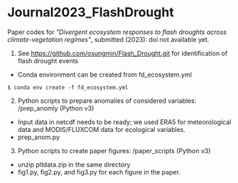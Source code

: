 # Journal2023_FlashDrought

Paper codes for *"Divergent ecosystem responses to flash droughts across climate-vegetation regimes"*, submitted (2023): doi not available yet.

1. See https://github.com/osungmin/Flash_Drought.git for identification of flash drought events

  - Conda environment can be created from fd_ecosystem.yml
```
$ conda env create -f fd_ecosystem.yml
```

2. Python scripts to prepare anomalies of considered variables: /prep_anomly (Python v3)
  - Input data in netcdf needs to be ready; we used ERA5 for meteorological data and MODIS/FLUXCOM data for ecological variables. 
  - prep_anom.py
  
3. Python scripts to create paper figures: /paper_scripts (Python v3)
  - unzip pltdata.zip in the same directory
  - fig1.py, fig2.py, and fig3.py for each figure in the paper. 
